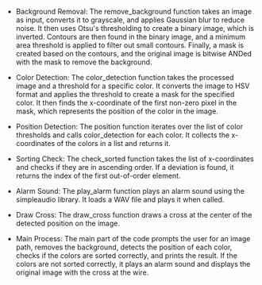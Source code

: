 * Background Removal:
        The remove_background function takes an image as input, converts it to grayscale, and applies Gaussian blur to reduce noise.
        It then uses Otsu's thresholding to create a binary image, which is inverted. 
        Contours are then found in the binary image, and a minimum area threshold is applied to filter out small contours. 
        Finally, a mask is created based on the contours, and the original image is bitwise ANDed with the mask to remove the background.

* Color Detection: 
        The color_detection function takes the processed image and a threshold for a specific color. 
        It converts the image to HSV format and applies the threshold to create a mask for the specified color. 
        It then finds the x-coordinate of the first non-zero pixel in the mask, which represents the position of the color in the image.

* Position Detection:
        The position function iterates over the list of color thresholds and calls color_detection for each color.
        It collects the x-coordinates of the colors in a list and returns it.

* Sorting Check: 
        The check_sorted function takes the list of x-coordinates and checks if they are in ascending order. 
        If a deviation is found, it returns the index of the first out-of-order element.

* Alarm Sound:
        The play_alarm function plays an alarm sound using the simpleaudio library. 
        It loads a WAV file and plays it when called.

* Draw Cross:
        The draw_cross function draws a cross at the center of the detected position on the image.
  
* Main Process:
        The main part of the code prompts the user for an image path, 
        removes the background,
        detects the position of each color, 
        checks if the colors are sorted correctly,
        and prints the result. 
        If the colors are not sorted correctly, it plays an alarm sound and displays the original image with the cross at the wire.
